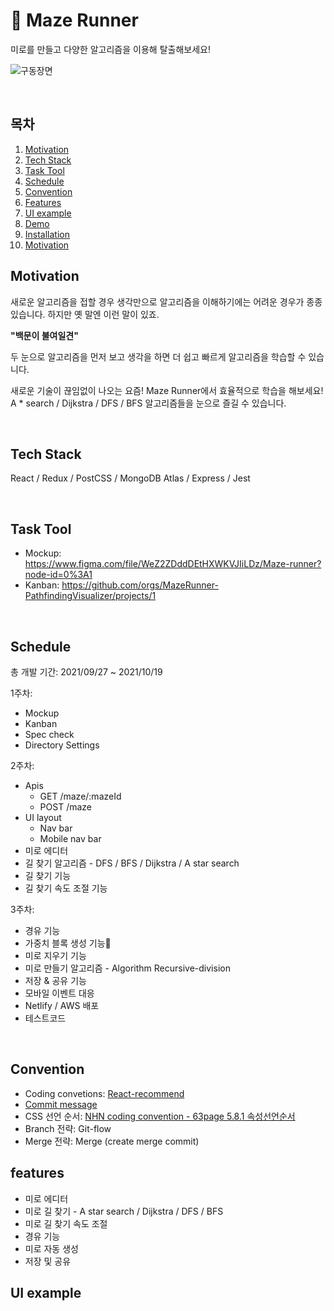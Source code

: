 # 👟 Maze Runner

미로를 만들고 다양한 알고리즘을 이용해 탈출해보세요!

![구동장면](./readme-asset/mazerunner.gif)

<br>

## 목차

1. [Motivation](#motivation)
2. [Tech Stack](#tech-stack)
3. [Task Tool](#task-tool)
4. [Schedule](#schedule)
5. [Convention](#convention)
6. [Features](#features)
7. [UI example](#ui-example)
8. [Demo](#demo)
9. [Installation](#installation)
10. [Motivation](#usage)

## Motivation

새로운 알고리즘을 접할 경우 생각만으로 알고리즘을 이해하기에는 어려운 경우가 종종 있습니다. 하지만 옛 말엔 이런 말이 있죠.

**"백문이 불여일견"**

두 눈으로 알고리즘을 먼저 보고 생각을 하면 더 쉽고 빠르게 알고리즘을 학습할 수 있습니다.

새로운 기술이 끊임없이 나오는 요즘! Maze Runner에서 효율적으로 학습을 해보세요! A \* search / Dijkstra / DFS / BFS 알고리즘들을 눈으로 즐길 수 있습니다.

<br>

## Tech Stack

React / Redux / PostCSS / MongoDB Atlas / Express / Jest

<br>

## Task Tool

- Mockup: https://www.figma.com/file/WeZ2ZDddDEtHXWKVJIiLDz/Maze-runner?node-id=0%3A1
- Kanban: https://github.com/orgs/MazeRunner-PathfindingVisualizer/projects/1

<br>

## Schedule

총 개발 기간: 2021/09/27 ~ 2021/10/19

1주차:

- Mockup
- Kanban
- Spec check
- Directory Settings

2주차:

- Apis
  - GET /maze/:mazeId
  - POST /maze
- UI layout
  - Nav bar
  - Mobile nav bar
- 미로 에디터
- 길 찾기 알고리즘 - DFS / BFS / Dijkstra / A star search
- 길 찾기 기능
- 길 찾기 속도 조절 기능

3주차:

- 경유 기능
- 가중치 블록 생성 기능
- 미로 지우기 기능
- 미로 만들기 알고리즘 - Algorithm Recursive-division
- 저장 & 공유 기능
- 모바일 이벤트 대응
- Netlify / AWS 배포
- 테스트코드

<br>

## Convention

- Coding convetions: [React-recommend](https://github.com/yannickcr/eslint-plugin-react)
- [Commit message](https://github.com/helderburato/dotfiles/blob/main/git/.gittemplates/commit)
- CSS 선언 순서: [NHN coding convention - 63page 5.8.1 속성선언순서](https://nuli.navercorp.com/data/convention/NHN_Coding_Conventions_for_Markup_Languages.pdf)
- Branch 전략: Git-flow
- Merge 전략: Merge (create merge commit)

## features

- 미로 에디터
- 미로 길 찾기 - A star search / Dijkstra / DFS / BFS
- 미로 길 찾기 속도 조절
- 경유 기능
- 미로 자동 생성
- 저장 및 공유

## UI example
